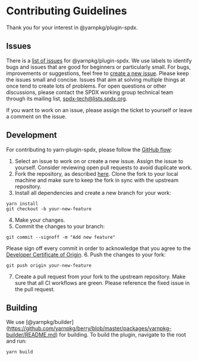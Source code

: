 <!--
SPDX-FileCopyrightText: 2023 SPDX contributors

SPDX-License-Identifier: CC0-1.0
-->

# Contributing Guidelines
Thank you for your interest in @yarnpkg/plugin-spdx.

## Issues
There is a [list of issues](https://github.com/spdx/yarn-plugin-spdx/issues) for @yarnpkg/plugin-spdx.
We use labels to identify bugs and issues that are good for beginners or particularly small.
For bugs, improvements or suggestions, feel free to [create a new issue](https://github.com/spdx/yarn-plugin-spdx/issues/new).
Please keep the issues small and concise. Issues that aim at solving multiple things at once tend to create lots of problems.
For open questions or other discussions, please contact the SPDX working group technical team through its mailing list, [spdx-tech@lists.spdx.org](mailto:spdx-tech@lists.spdx.org).

If you want to work on an issue, please assign the ticket to yourself or leave a comment on the issue.

## Development
For contributing to yarn-plugin-spdx, please follow the [GitHub flow](https://docs.github.com/en/get-started/quickstart/github-flow):
1. Select an issue to work on or create a new issue. Assign the issue to yourself. Consider reviewing open pull requests to avoid duplicate work.
2. Fork the repository, as described [here](https://docs.github.com/en/get-started/quickstart/fork-a-repo#forking-a-repository). Clone the fork to your local machine and make sure to keep the fork in sync with the upstream repository.
3. Install all dependencies and create a new branch for your work:
```shell
yarn install
git checkout -b your-new-feature
```
4. Make your changes.
5. Commit the changes to your branch:
```shell
git commit --signoff -m "Add new feature"
```
Please sign off every commit in order to acknowledge that you agree to the [Developer Certificate of Origin](DCO.md).
6. Push the changes to your fork:
```shell
git push origin your-new-feature
```
7. Create a pull request from your fork to the upstream repository. Make sure that all CI workflows are green. Please reference the fixed issue in the pull request.

## Building
We use [@yarnpkg/builder] (https://github.com/yarnpkg/berry/blob/master/packages/yarnpkg-builder/README.md) for building.
To build the plugin, navigate to the root and run:
```shell
yarn build
```
